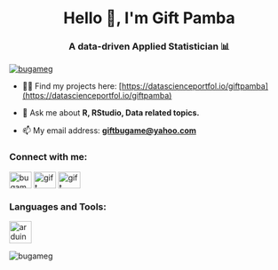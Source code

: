 <h1 align="center">Hello 👋, I'm Gift Pamba</h1>
<h3 align="center">A data-driven Applied Statistician 📊</h3>

<p align="left"> <a href="https://twitter.com/bugameg" target="blank"><img src="https://img.shields.io/twitter/follow/bugameg?logo=twitter&style=for-the-badge" alt="bugameg" /></a> </p>

- 👨‍💻 Find my projects here: [https://datascienceportfol.io/giftpamba](https://datascienceportfol.io/giftpamba)

- 💬 Ask me about **R, RStudio, Data related topics.**

- 📫 My email address: **giftbugame@yahoo.com**

<h3 align="left">Connect with me:</h3>
<p align="left">
<a href="https://twitter.com/bugameg" target="blank"><img align="center" src="https://raw.githubusercontent.com/rahuldkjain/github-profile-readme-generator/master/src/images/icons/Social/twitter.svg" alt="bugameg" height="30" width="40" /></a>
<a href="https://linkedin.com/in/gift pamba" target="blank"><img align="center" src="https://raw.githubusercontent.com/rahuldkjain/github-profile-readme-generator/master/src/images/icons/Social/linked-in-alt.svg" alt="gift pamba" height="30" width="40" /></a>
<a href="https://kaggle.com/gift pamba" target="blank"><img align="center" src="https://raw.githubusercontent.com/rahuldkjain/github-profile-readme-generator/master/src/images/icons/Social/kaggle.svg" alt="gift pamba" height="30" width="40" /></a>
</p>

<h3 align="left">Languages and Tools:</h3>
<p align="left"> <a href="https://www.arduino.cc/" target="_blank" rel="noreferrer"> <img src="https://cdn.worldvectorlogo.com/logos/arduino-1.svg" alt="arduino" width="40" height="40"/> </a> </p>

<p><img align="center" src="https://github-readme-stats.vercel.app/api/top-langs?username=bugameg&show_icons=true&locale=en&layout=compact" alt="bugameg" /></p>
